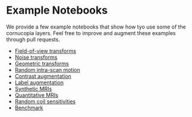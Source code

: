 # Example Notebooks

We provide a few example notebooks that show how tyo use some of the 
cornucopia layers. Feel free to improve and augment these examples 
through pull requests.

  -  [Field-of-view transforms](fov.ipynb)
  -  [Noise transforms](noise.ipynb)
  -  [Geometric transforms](geom.ipynb)
  -  [Random intra-scan motion](motion.ipynb)
  -  [Contrast augmentation](contrast.ipynb)
  -  [Label augmentation](labels.ipynb)
  -  [Synthetic MRIs](synth.ipynb)
  -  [Quantitative MRIs](qmri.ipynb)
  -  [Random coil sensitivities](coils.ipynb)
  -  [Benchmark](benchmark.ipynb)
